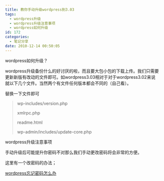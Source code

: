 ```yaml
---
title: 教你手动升级wordpress到3.03
tags:
  - wordpress升级
  - wordpress升级注意事项
  - wordpress如何升级
id: 172
categories:
  - 笔记分享
date: 2010-12-14 00:50:05
---
```


wordpress如何升级？

wordpress升级备份什么的好讨厌的啦，而且要大包小包的下载上传。我们只需要更新新版有改动的文件即可。如wordpress3.03相对于对于wordpress3.02来说就以下几个文件。当然两个有文件任何版本都会不同的（自己看）。

替换一下文件即可

> wp-includes/version.php
> 
> xmlrpc.php
> 
> readme.html
> 
> wp-admin/includes/update-core.php

wordpress升级注意事项

手动升级后可能提升你密码不对那么我们手动更改密码将会非常的方便。

这里有一个改密码的办法；

[wordpress忘记密码怎么办](http://www.vkilo.com/173-link.html)
